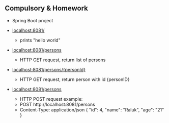 Compulsory & Homework
-
- Spring Boot project

- [localhost:8081/](https://localhost:8081)
  - prints "hello world"
- [localhost:8081/persons](https://localhost:8081/persons)
  - HTTP GET request, return list of persons
- [localhost:8081/persons/{personId}](https://localhost:8081/2)    
  - HTTP GET request, return person with id {personID}
- [localhost:8081/persons](https://localhost:8081/persons)  
  - HTTP POST request example:
  - POST http://localhost:8081/persons
  - Content-Type: application/json
{
  "id": 4,
  "name": "Raluk",
  "age": "21"
}

